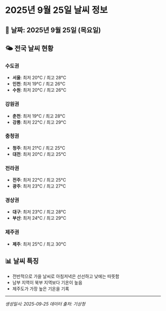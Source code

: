 # 2025년 9월 25일 날씨 정보

## 📅 날짜: 2025년 9월 25일 (목요일)

## 🌤️ 전국 날씨 현황

### 수도권
- **서울**: 최저 20°C / 최고 28°C
- **인천**: 최저 19°C / 최고 26°C  
- **수원**: 최저 20°C / 최고 26°C

### 강원권
- **춘천**: 최저 19°C / 최고 28°C
- **강릉**: 최저 22°C / 최고 29°C

### 충청권
- **청주**: 최저 21°C / 최고 25°C
- **대전**: 최저 20°C / 최고 25°C

### 전라권
- **전주**: 최저 22°C / 최고 25°C
- **광주**: 최저 23°C / 최고 27°C

### 경상권
- **대구**: 최저 23°C / 최고 28°C
- **부산**: 최저 24°C / 최고 29°C

### 제주권
- **제주**: 최저 25°C / 최고 30°C

## 📊 날씨 특징
- 전반적으로 가을 날씨로 아침저녁은 선선하고 낮에는 따뜻함
- 남부 지역이 북부 지역보다 기온이 높음
- 제주도가 가장 높은 기온을 기록

---
*생성일시: 2025-09-25*
*데이터 출처: 기상청*